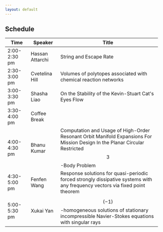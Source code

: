 ```yaml
---
layout: default
---
```


## Schedule

| Time | Speaker | Title |
| ------------ | ---- | --- |
| 2:00-2:30 pm | Hassan Attarchi | String and Escape Rate |
| 2:30-3:00 pm | Cvetelina Hill  | Volumes of polytopes associated with chemical reaction networks |
| 3:00-3:30 pm | Shasha Liao     | On the Stability of the Kevin-Stuart Cat's Eyes Flow |
| 3:30-4:00 pm | Coffee Break    |  |
| 4:00-4:30 pm | Bhanu Kumar     | Computation and Usage of High-Order Resonant Orbit Manifold Expansions For Mission Design In the Planar Circular Restricted $$3$$-Body Problem |
| 4:30-5:00 pm | Fenfen Wang     | Response solutions for quasi-periodic forced strongly dissipative systems with any frequency vectors via fixed point theorem |
| 5:00-5:30 pm | Xukai Yan       | $$(-1)$$-homogeneous solutions of stationary incompressible Navier-Stokes equations with singular rays |
